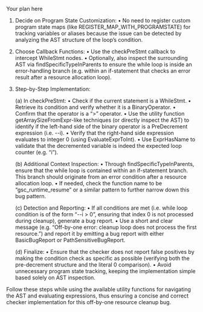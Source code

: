 Your plan here

1. Decide on Program State Customization:
   • No need to register custom program state maps (like REGISTER_MAP_WITH_PROGRAMSTATE) for tracking variables or aliases because the issue can be detected by analyzing the AST structure of the loop’s condition.

2. Choose Callback Functions:
   • Use the checkPreStmt callback to intercept WhileStmt nodes.
   • Optionally, also inspect the surrounding AST via findSpecificTypeInParents to ensure the while loop is inside an error-handling branch (e.g. within an if-statement that checks an error result after a resource allocation loop).

3. Step-by-Step Implementation:

   (a) In checkPreStmt:
       • Check if the current statement is a WhileStmt.
       • Retrieve its condition and verify whether it is a BinaryOperator.
       • Confirm that the operator is a “>” operator.
       • Use the utility function getArraySizeFromExpr-like techniques (or directly inspect the AST) to identify if the left-hand side of the binary operator is a PreDecrement expression (i.e. --i).
       • Verify that the right-hand side expression evaluates to integer 0 (using EvaluateExprToInt).
       • Use ExprHasName to validate that the decremented variable is indeed the expected loop counter (e.g. “i”).
  
   (b) Additional Context Inspection:
       • Through findSpecificTypeInParents, ensure that the while loop is contained within an if-statement branch. This branch should originate from an error condition after a resource allocation loop.
       • If needed, check the function name to be “gsc_runtime_resume” or a similar pattern to further narrow down this bug pattern.

   (c) Detection and Reporting:
       • If all conditions are met (i.e. while loop condition is of the form “--i > 0”, ensuring that index 0 is not processed during cleanup), generate a bug report.
       • Use a short and clear message (e.g. “Off-by-one error: cleanup loop does not process the first resource.”) and report it by emitting a bug report with either BasicBugReport or PathSensitiveBugReport.
  
   (d) Finalize:
       • Ensure that the checker does not report false positives by making the condition check as specific as possible (verifying both the pre-decrement structure and the literal 0 comparison).
       • Avoid unnecessary program state tracking, keeping the implementation simple based solely on AST inspection.

Follow these steps while using the available utility functions for navigating the AST and evaluating expressions, thus ensuring a concise and correct checker implementation for this off-by-one resource cleanup bug.